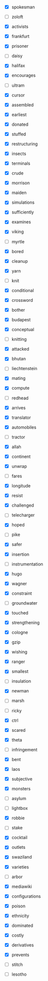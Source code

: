 - [x] spokesman
- [ ] zoloft
- [x] activists
- [x] frankfurt
- [x] prisoner
- [ ] daisy
- [x] halifax
- [x] encourages
- [ ] ultram
- [x] cursor
- [x] assembled
- [x] earliest
- [x] donated
- [x] stuffed
- [x] restructuring
- [x] insects
- [x] terminals
- [x] crude
- [x] morrison
- [x] maiden
- [x] simulations
- [x] sufficiently
- [x] examines
- [x] viking
- [ ] myrtle
- [x] bored
- [x] cleanup
- [x] yarn
- [ ] knit
- [x] conditional
- [x] crossword
- [x] bother
- [x] budapest
- [x] conceptual
- [ ] knitting
- [x] attacked
- [x] bhutan
- [ ] liechtenstein
- [x] mating
- [x] compute
- [ ] redhead
- [x] arrives
- [x] translator
- [x] automobiles
- [ ] tractor
- [x] allah
- [x] continent
- [x] unwrap
- [ ] fares
- [x] longitude
- [x] resist
- [x] challenged
- [ ] telecharger
- [x] hoped
- [ ] pike
- [x] safer
- [x] insertion
- [ ] instrumentation
- [x] hugo
- [x] wagner
- [x] constraint
- [ ] groundwater
- [x] touched
- [x] strengthening
- [x] cologne
- [x] gzip
- [x] wishing
- [x] ranger
- [x] smallest
- [ ] insulation
- [x] newman
- [ ] marsh
- [ ] ricky
- [x] ctrl
- [x] scared
- [x] theta
- [ ] infringement
- [x] bent
- [x] laos
- [x] subjective
- [x] monsters
- [ ] asylum
- [ ] lightbox
- [x] robbie
- [ ] stake
- [x] cocktail
- [x] outlets
- [x] swaziland
- [x] varieties
- [ ] arbor
- [x] mediawiki
- [x] configurations
- [x] poison
- [x] ethnicity
- [x] dominated
- [x] costly
- [x] derivatives
- [x] prevents
- [ ] stitch
- [ ] lesotho

